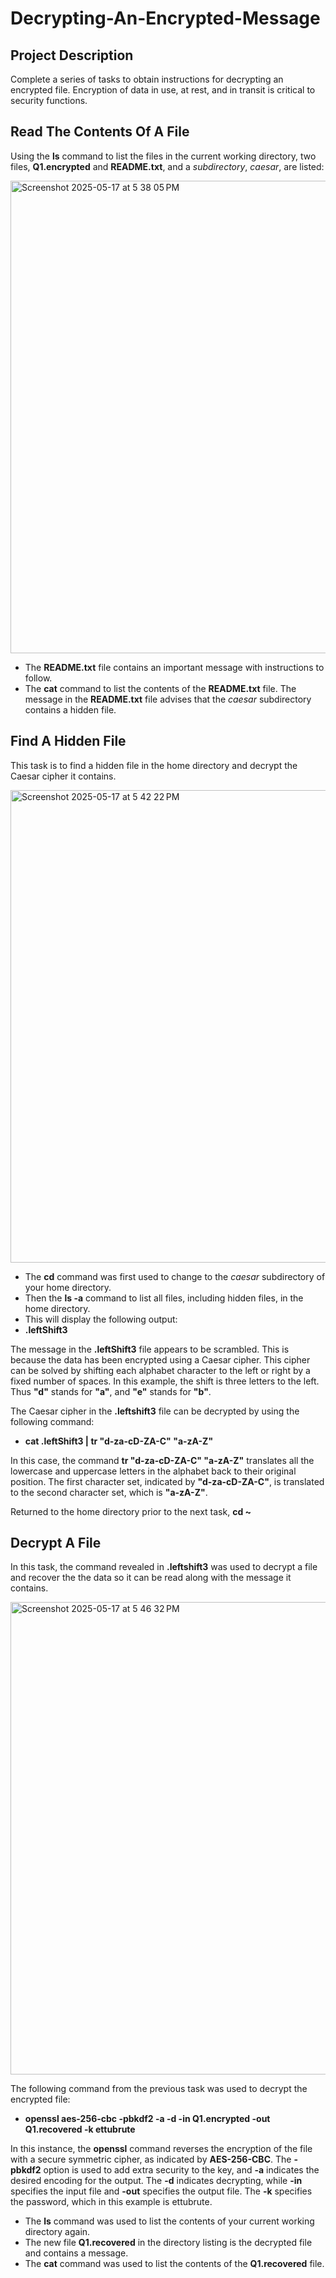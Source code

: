 # Decrypting-An-Encrypted-Message

## Project Description  
Complete a series of tasks to obtain instructions for decrypting an encrypted file. Encryption of data in use, at rest, and in transit is critical to security functions.

## Read The Contents Of A File
Using the **ls** command to list the files in the current working directory, two files, **Q1.encrypted** and **README.txt**, and a *subdirectory*, *caesar*, are listed:

<img width="756" alt="Screenshot 2025-05-17 at 5 38 05 PM" src="https://github.com/user-attachments/assets/fa1bbc12-d65c-431e-bfbb-2f2fc0649773" />

- The **README.txt** file contains an important message with instructions to follow.
- The **cat** command to list the contents of the **README.txt** file.
The message in the **README.txt** file advises that the *caesar* subdirectory contains a hidden file.

## Find A Hidden File
This task is to find a hidden file in the home directory and decrypt the Caesar cipher it contains.

<img width="756" alt="Screenshot 2025-05-17 at 5 42 22 PM" src="https://github.com/user-attachments/assets/80c47ba4-002f-4ea6-a9fd-d6b7e887ef70" />

- The **cd** command was first used to change to the *caesar* subdirectory of your home directory.
- Then the **ls -a** command to list all files, including hidden files, in the home directory.
- This will display the following output:
- **.leftShift3**
  
The message in the **.leftShift3** file appears to be scrambled. This is because the data has been encrypted using a Caesar cipher. This cipher can be solved by shifting each alphabet character to the left or right by a fixed number of spaces. In this example, the shift is three letters to the left. Thus **"d"** stands for **"a"**, and **"e"** stands for **"b"**.

The Caesar cipher in the **.leftshift3** file can be decrypted by using the following command:
- **cat .leftShift3 | tr "d-za-cD-ZA-C" "a-zA-Z"**

In this case, the command **tr "d-za-cD-ZA-C" "a-zA-Z"** translates all the lowercase and uppercase letters in the alphabet back to their original position. The first character set, indicated by **"d-za-cD-ZA-C"**, is translated to the second character set, which is **"a-zA-Z"**.

Returned to the home directory prior to the next task, **cd ~**

## Decrypt A File 
In this task, the command revealed in **.leftshift3** was used to decrypt a file and recover the the data so it can be read along with the message it contains.

<img width="756" alt="Screenshot 2025-05-17 at 5 46 32 PM" src="https://github.com/user-attachments/assets/4d50fb05-4e44-4920-828b-cb2cd900de75" />

The following command from the previous task was used to decrypt the encrypted file:
- **openssl aes-256-cbc -pbkdf2 -a -d -in Q1.encrypted -out Q1.recovered -k ettubrute**

In this instance, the **openssl** command reverses the encryption of the file with a secure symmetric cipher, as indicated by **AES-256-CBC**. The **-pbkdf2** option is used to add extra security to the key, and **-a** indicates the desired encoding for the output. The **-d** indicates decrypting, while **-in** specifies the input file and **-out** specifies the output file. The **-k** specifies the password, which in this example is ettubrute.
- The **ls** command was used to list the contents of your current working directory again.
- The new file **Q1.recovered** in the directory listing is the decrypted file and contains a message.
- The **cat** command was used to list the contents of the **Q1.recovered** file.
